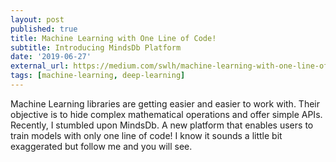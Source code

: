 ```yaml
---
layout: post
published: true
title: Machine Learning with One Line of Code!
subtitle: Introducing MindsDb Platform
date: '2019-06-27'
external_url: https://medium.com/swlh/machine-learning-with-one-line-of-code-85974fee247e
tags: [machine-learning, deep-learning]
---
```

Machine Learning libraries are getting easier and easier to work with. Their objective is to hide complex mathematical operations and offer simple APIs. Recently, I stumbled upon MindsDb. A new platform that enables users to train models with only one line of code! I know it sounds a little bit exaggerated but follow me and you will see.
